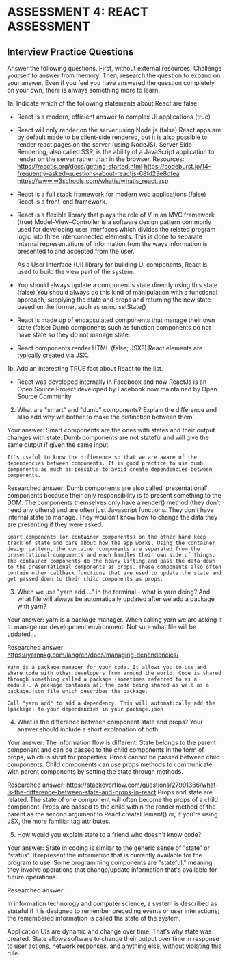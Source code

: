 # ASSESSMENT 4: REACT ASSESSMENT
## Interview Practice Questions

Answer the following questions. First, without external resources. Challenge yourself to answer from memory. Then, research the question to expand on your answer. Even if you feel you have answered the question completely on your own, there is always something more to learn.  

1a. Indicate which of the following statements about React are false:

- React is a modern, efficient answer to complex UI applications (true)

- React will only render on the server using Node.js (false)
    React apps are by default made to be client-side rendered, but it is also possible to render react pages on the server (using NodeJS). Server Side Rendering, also called SSR, is the ability of a JavaScript application to render on the server rather than in the browser.
    Resources:
    https://reactjs.org/docs/getting-started.html
    https://codeburst.io/14-frequently-asked-questions-about-reactjs-68fd29e8dfea
    https://www.w3schools.com/whatis/whatis_react.asp

- React is a full stack framework for modern web applications (false)
    React is a front-end framework.

- React is a flexible library that plays the role of V in an MVC framework (true)
    Model–View–Controller is a software design pattern commonly used for developing user interfaces which divides the related program logic into three interconnected elements. This is done to separate internal representations of information from the ways information is presented to and accepted from the user.

    As a User Interface (UI) library for building UI components, React is used to build the view part of the system.

- You should always update a component's state directly using this.state (false)
     You should always do this kind of manipulation with a functional approach, supplying the state and props and returning the new state based on the former, such as using setState()

- React is made up of encapsulated components that manage their own state (false)
    Dumb components such as function components do not have state so they do not manage state.

- React components render HTML (false; JSX?)
    React elements are typically created via JSX.

1b. Add an interesting TRUE fact about React to the list.
- React was developed internally in Facebook and now ReactJs is an Open Source Project developed by Facebook now maintained by Open Source Community

2. What are "smart" and "dumb" components? Explain the difference and also add why we bother to make the distinction between them.

  Your answer:
    Smart components are the ones with states and their output changes with state. Dumb components are not stateful and will give the same output if given the same input.

    It's useful to know the difference so that we are aware of the dependencies between components. It is good practice to use dumb components as much as possible to avoid create dependencies between components.  

  Researched answer:
    Dumb components are also called ‘presentational’ components because their only responsibility is to present something to the DOM. The components themselves only have a render() method (they don’t need any others) and are often just Javascript functions. They don’t have internal state to manage. They wouldn’t know how to change the data they are presenting if they were asked.

    Smart components (or container components) on the other hand keep track of state and care about how the app works. Using the container design pattern, the container components are separated from the presentational components and each handles their own side of things. The container components do the heavy lifting and pass the data down to the presentational components as props. These components also often contain other callback functions that are used to update the state and get passed down to their child components as props.


3. When we use "yarn add ..." in the terminal - what is yarn doing? And what file will always be automatically updated after we add a package with yarn?

  Your answer:
    yarn is a package manager. When calling yarn we are asking it to manage our development environment. Not sure what file will be updated...

  Researched answer:  
    https://yarnpkg.com/lang/en/docs/managing-dependencies/

    Yarn is a package manager for your code. It allows you to use and share code with other developers from around the world. Code is shared through something called a package (sometimes referred to as a module). A package contains all the code being shared as well as a package.json file which describes the package.

    Call "yarn add" to add a dependency. This will automatically add the [package] to your dependencies in your package.json


4. What is the difference between component state and props? Your answer should include a short explanation of both.

  Your answer:
    The information flow is different. State belongs to the parent component and can be passed to the child components in the form of props, which is short for properties. Props cannot be passed between child components. Child components can use props methods to communicate with parent components by setting the state through methods.

  Researched answer:
    https://stackoverflow.com/questions/27991366/what-is-the-difference-between-state-and-props-in-react
    Props and state are related. The state of one component will often become the props of a child component. Props are passed to the child within the render method of the parent as the second argument to React.createElement() or, if you're using JSX, the more familiar tag attributes.


5. How would you explain state to a friend who doesn't know code?

  Your answer:
    State in coding is similar to the generic sense of "state" or "status". It represent the information that is currently available for the program to use. Some programming components are "stateful," meaning they involve operations that change/update information that's available for future operations.

  Researched answer:

  In information technology and computer science, a system is described as stateful if it is designed to remember preceding events or user interactions; the remembered information is called the state of the system.

  Application UIs are dynamic and change over time. That’s why state was created. State allows software to change their output over time in response to user actions, network responses, and anything else, without violating this rule.
